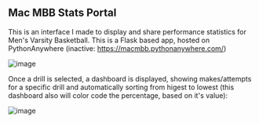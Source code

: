 ## Mac MBB Stats Portal 

This is an interface I made to display and share performance statistics for Men's Varsity Basketball. This is a Flask based app, hosted on PythonAnywhere (inactive: https://macmbb.pythonanywhere.com/) 

![image](https://github.com/taysir-alam/adv-stat-ui/assets/85037857/9afe553a-7815-468d-9ef7-7acd733b29e8)

Once a drill is selected, a dashboard is displayed, showing makes/attempts for a specific drill and automatically sorting from higest to lowest (this dashboard also will color code the percentage, based on it's value):

![image](https://github.com/taysir-alam/adv-stat-ui/assets/85037857/3cf92480-af33-4e07-8e87-83044d696353)



